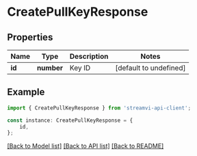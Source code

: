# CreatePullKeyResponse


## Properties

Name | Type | Description | Notes
------------ | ------------- | ------------- | -------------
**id** | **number** | Key ID | [default to undefined]

## Example

```typescript
import { CreatePullKeyResponse } from 'streamvi-api-client';

const instance: CreatePullKeyResponse = {
    id,
};
```

[[Back to Model list]](../README.md#documentation-for-models) [[Back to API list]](../README.md#documentation-for-api-endpoints) [[Back to README]](../README.md)
